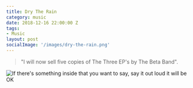 ```yaml
---
title: Dry The Rain
category: music
date: 2018-12-16 22:00:00 Z
tags:
- Music
layout: post
socialImage: '/images/dry-the-rain.png'
---
```


> "I will now sell five copies of The Three EP's by The Beta Band".

![If there's something inside that you want to say, say it out loud it will be OK](/images/three-eps.png)


